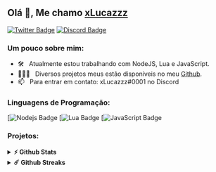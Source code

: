 ## Olá 👋, Me chamo [xLucazzz](https://github.com/xLucazzz-projects/)

[![Twitter Badge](https://img.shields.io/badge/Twitter-1DA1F2?style=for-the-badge&logo=twitter&logoColor=white)](https://twitter.com/xLucazzzOficial)
[![Discord Badge](https://img.shields.io/badge/-Discord-0088cc?style=flat-square&logo=Discord&logoColor=white)](https://discord.gg/stAeSXyWyW)



### Um pouco sobre mim:

- 🛠 &nbsp; Atualmente estou trabalhando com NodeJS, Lua e JavaScript.
- 👨🏻‍💻 &nbsp; Diversos projetos meus estão disponíveis no meu [Github](https://github.com/xLucazzz-projects).
- 📫 &nbsp; Para entrar em contato: xLucazzz#0001 no Discord

### Linguagens de Programação:

[![Nodejs Badge](https://img.shields.io/badge/Node.js-43853D?style=for-the-badge&logo=node.js&logoColor=white)
[![Lua Badge](https://img.shields.io/badge/Lua-2C2D72?style=for-the-badge&logo=lua&logoColor=white)
[![JavaScript Badge](https://img.shields.io/badge/JavaScript-F7DF1E?style=for-the-badge&logo=javascript&logoColor=black)


### Projetos:

<details> 
  <summary><b>⚡ Github Stats</b></summary>

<img height="180em" src="https://github-readme-stats.vercel.app/api?username=xLucazzz-projects&show_icons=true&hide_border=true&&count_private=true&include_all_commits=true" />
<img height="180em" src="https://github-readme-stats.vercel.app/api/top-langs/?username=xLucazzz-projects&exclude_repo=KNN-Image-Classification&show_icons=true&hide_border=true&layout=compact&langs_count=8"/>
</details>

<details> 
  <summary><b>☄️ Github Streaks</b></summary>

<img height="180em" src="https://github-readme-streak-stats.herokuapp.com/?user=Tevichu&hide_border=true" />
</details>


